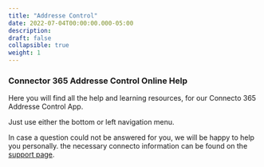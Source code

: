 ```yaml
---
title: "Addresse Control"
date: 2022-07-04T00:00:00.000-05:00
description: 
draft: false
collapsible: true
weight: 1
---
```

### Connector 365 Addresse Control Online Help

Here you will find all the help and learning resources, for our Connecto 365 Addresse Control App.

Just use either the bottom or left navigation menu.

In case a question could not be answered for you, we will be happy to help you personally. the necessary connecto information can be found on the [support page](/en-us/apps/addressee-control/help-support).